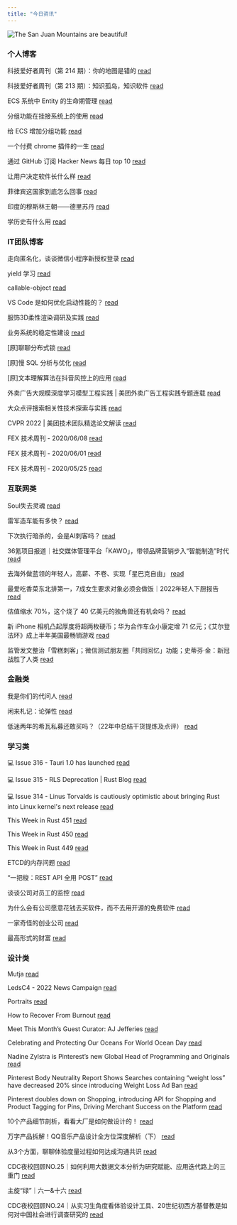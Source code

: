 ```yaml
---
title: "今日资讯"
---
```


![The San Juan Mountains are beautiful!](https://cn.bing.com/th?id=OHR.CoyoteButtes_EN-US2729289736_UHD.jpg "San Juan Mountains")

### 个人博客

   科技爱好者周刊（第 214 期）：你的地图是错的 [read](http://www.ruanyifeng.com/blog/2022/07/weekly-issue-214.html)

   科技爱好者周刊（第 213 期）：知识孤岛，知识软件 [read](http://www.ruanyifeng.com/blog/2022/07/weekly-issue-213.html)

   ECS 系统中 Entity 的生命期管理 [read](https://blog.codingnow.com/2022/07/entity_lifespan.html)

   分组功能在挂接系统上的使用 [read](https://blog.codingnow.com/2022/07/group_mount.html)

   给 ECS 增加分组功能 [read](https://blog.codingnow.com/2022/06/ecs_group.html)

   一个付费 chrome 插件的一生 [read](https://blog.t9t.io/star-history-2021-01-21/)

   通过 GitHub 订阅 Hacker News 每日 top 10 [read](https://blog.t9t.io/headllines-2020-09-03/)

   让用户决定软件长什么样 [read](https://blog.t9t.io/let-user-design-2020-06-18/)

   菲律宾这国家到底怎么回事 [read](https://www.kymjs.com/history/2022/05/11/01)

   印度的穆斯林王朝——德里苏丹 [read](https://www.kymjs.com/pay/history/2022/05/08/01)

   学历史有什么用 [read](https://www.kymjs.com/history/2022/05/04/01)

### IT团队博客

   走向匿名化，谈谈微信小程序新授权登录 [read](http://www.alloyteam.com/2021/04/15431/)

   yield 学习 [read](http://www.alloyteam.com/2021/03/15427/)

   callable-object [read](http://www.alloyteam.com/2021/03/callable-object/)

   VS Code 是如何优化启动性能的？ [read](https://fed.taobao.org/blog/taofed/do71ct/wpsf10)

   服饰3D柔性渲染调研及实践 [read](https://fed.taobao.org/blog/taofed/do71ct/fufsgh)

   业务系统的稳定性建设 [read](https://fed.taobao.org/blog/taofed/do71ct/fc3cy0)

   \[原\]聊聊分布式锁 [read](https://blog.csdn.net/ByteDanceTech/article/details/125814670)

   \[原\]慢 SQL 分析与优化 [read](https://blog.csdn.net/ByteDanceTech/article/details/125795764)

   \[原\]文本理解算法在抖音风控上的应用 [read](https://blog.csdn.net/ByteDanceTech/article/details/125775731)

   外卖广告大规模深度学习模型工程实践 \| 美团外卖广告工程实践专题连载 [read](https://tech.meituan.com/2022/07/06/largescaledeeplearningmodel-engineeringpractice-in-mtwaimaiad.html)

   大众点评搜索相关性技术探索与实践 [read](https://tech.meituan.com/2022/07/06/semantic-relevance-matching.html)

   CVPR 2022 \| 美团技术团队精选论文解读 [read](https://tech.meituan.com/2022/06/23/cvpr-2022-meituan.html)

   FEX 技术周刊 - 2020/06/08 [read](http://fex.baidu.com/blog/2020/06/fex-weekly-08//)

   FEX 技术周刊 - 2020/06/01 [read](http://fex.baidu.com/blog/2020/06/fex-weekly-01//)

   FEX 技术周刊 - 2020/05/25 [read](http://fex.baidu.com/blog/2020/05/fex-weekly-25//)

### 互联网类

   Soul失去灵魂 [read](http://www.huxiu.com/article/610168.html?f=wangzhan)

   雷军造车能有多快？ [read](http://www.huxiu.com/article/609770.html?f=wangzhan)

   下次执行暗杀的，会是AI刺客吗？ [read](http://www.huxiu.com/article/609387.html?f=wangzhan)

   36氪项目报道｜社交媒体管理平台「KAWO」，带领品牌营销步入“智能制造”时代 [read](https://36kr.com/p/1831177132171523)

   去海外做蓝领的年轻人，高薪、不卷、实现「星巴克自由」 [read](https://36kr.com/p/1828578185938692)

   最爱吃香菜东北排第一，7成女生要求对象必须会做饭｜2022年轻人下厨报告 [read](https://36kr.com/p/1828582977079042)

   估值缩水 70%，这个烧了 40 亿美元的独角兽还有机会吗？ [read](http://www.geekpark.net/news/305238)

   新 iPhone 相机凸起厚度将超两枚硬币；华为合作车企小康定增 71 亿元；《艾尔登法环》成上半年美国最畅销游戏 [read](http://www.geekpark.net/news/305234)

   监管发文整治「雪糕刺客」；微信测试朋友圈「共同回忆」功能；史蒂芬·金：新冠战胜了人类 [read](http://www.geekpark.net/news/305233)

### 金融类

   我是你们的代问人 [read](http://xueqiu.com/1955602780/225562877)

   闲来札记：论弹性 [read](http://xueqiu.com/3491303582/225552805)

   低迷两年的希瓦私募还敢买吗？（22年中总结干货提炼及点评） [read](http://xueqiu.com/3737366006/225515580)

### 学习类

   💻 Issue 316 - Tauri 1.0 has launched [read](https://rust.libhunt.com/newsletter/316)

   💻 Issue 315 - RLS Deprecation \| Rust Blog [read](https://rust.libhunt.com/newsletter/315)

   💻 Issue 314 - Linus Torvalds is cautiously optimistic about bringing Rust into Linux kernel's next release [read](https://rust.libhunt.com/newsletter/314)

   This Week in Rust 451 [read](https://this-week-in-rust.org/blog/2022/07/13/this-week-in-rust-451/)

   This Week in Rust 450 [read](https://this-week-in-rust.org/blog/2022/07/06/this-week-in-rust-450/)

   This Week in Rust 449 [read](https://this-week-in-rust.org/blog/2022/06/29/this-week-in-rust-449/)

   ETCD的内存问题 [read](https://coolshell.cn/articles/22242.html)

   “一把梭：REST API 全用 POST” [read](https://coolshell.cn/articles/22173.html)

   谈谈公司对员工的监控 [read](https://coolshell.cn/articles/22157.html)

   为什么会有公司愿意花钱去买软件，而不去用开源的免费软件 [read](https://wanqu.co/p/7581?s=rss)

   一家奇怪的创业公司 [read](https://wanqu.co/p/7580?s=rss)

   最高形式的财富 [read](https://wanqu.co/p/7579?s=rss)

### 设计类

   Mutja [read](https://www.behance.net/gallery/148328981/Mutja)

   LedsC4 - 2022 News Campaign [read](https://www.behance.net/gallery/148127197/LedsC4-2022-News-Campaign)

   Portraits [read](https://www.behance.net/gallery/131605727/Portraits)

   How to Recover From Burnout [read](https://medium.com/behance-blog/how-to-recover-from-burnout-d9d783a09c68?source=rss-f5272b7f3182------2)

   Meet This Month’s Guest Curator: AJ Jefferies [read](https://medium.com/behance-blog/meet-this-months-guest-curator-aj-jeffries-df95220b780f?source=rss-f5272b7f3182------2)

   Celebrating and Protecting Our Oceans For World Ocean Day [read](https://medium.com/behance-blog/celebrating-and-protecting-our-oceans-for-world-ocean-day-2c24a64c913e?source=rss-f5272b7f3182------2)

   Nadine Zylstra is Pinterest’s new Global Head of Programming and Originals [read](https://newsroom.pinterest.com/en/post/nadine-zylstra-is-pinterests-new-global-head-of-programming-and-originals)

   Pinterest Body Neutrality Report Shows Searches containing “weight loss” have decreased 20% since introducing Weight Loss Ad Ban [read](https://newsroom.pinterest.com/en/post/pinterest-body-neutrality-report-shows-searches-containing-weight-loss-have-decreased-20-since)

   Pinterest doubles down on Shopping, introducing API for Shopping and Product Tagging for Pins, Driving Merchant Success on the Platform [read](https://newsroom.pinterest.com/en/post/pinterest-doubles-down-on-shopping-introducing-api-for-shopping-and-product-tagging-for-pins-0)

   10个产品细节剖析，看看大厂是如何做设计的！ [read](https://www.uisdc.com/product-details-8)

   万字产品拆解！QQ音乐产品设计全方位深度解析（下） [read](https://www.uisdc.com/qq-music-product-design-2)

   从3个方面，聊聊体验度量过程如何达成沟通共识 [read](https://www.uisdc.com/experience-measurement-communication)

   CDC夜校回顾NO.25｜如何利用大数据文本分析为研究赋能、应用迭代路上的三重门 [read](https://cdc.tencent.com/2022/06/08/cdc%e5%a4%9c%e6%a0%a1%e5%9b%9e%e9%a1%beno-25%ef%bd%9c%e5%a6%82%e4%bd%95%e5%88%a9%e7%94%a8%e5%a4%a7%e6%95%b0%e6%8d%ae%e6%96%87%e6%9c%ac%e5%88%86%e6%9e%90%e4%b8%ba%e7%a0%94%e7%a9%b6%e8%b5%8b%e8%83%bd-2/)

   主旋“绿”｜六一&十六 [read](https://cdc.tencent.com/2022/06/07/%e4%b8%bb%e6%97%8b%e7%bb%bf%ef%bd%9c%e5%85%ad%e4%b8%80%e5%8d%81%e5%85%ad/)

   CDC夜校回顾NO.24｜从实习生角度看体验设计工具、20世纪初西方基督教是如何对中国社会进行调查研究的 [read](https://cdc.tencent.com/2022/06/06/cdc%e5%a4%9c%e6%a0%a1%e5%9b%9e%e9%a1%beno-24%ef%bd%9c%e4%bb%8e%e5%ae%9e%e4%b9%a0%e7%94%9f%e8%a7%92%e5%ba%a6%e7%9c%8b%e4%bd%93%e9%aa%8c%e8%ae%be%e8%ae%a1%e5%b7%a5%e5%85%b7%e3%80%8120%e4%b8%96%e7%ba%aa/)

